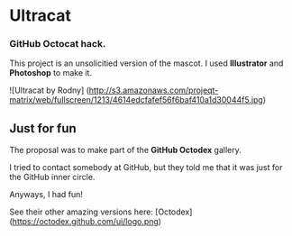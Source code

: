 # Ultracat

### GitHub Octocat hack.

This project is an unsolicitied version of the mascot. I used **Illustrator** and **Photoshop** to make it.


![Ultracat by Rodny] (http://s3.amazonaws.com/projeqt-matrix/web/fullscreen/1213/4614edcfafef56f6baf410a1d30044f5.jpg)

## Just for fun

The proposal was to make part of the **GitHub Octodex** gallery.

I tried to contact somebody at GitHub, but they told me that it was just for the GitHub inner circle.


Anyways, I had fun!


See their other amazing versions here: [Octodex] (https://octodex.github.com/ui/logo.png)

